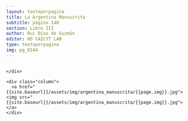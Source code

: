 ```yaml
---
layout: textoporpagina
title: La Argentina Manuscrita
subtitle: página 140
section: Libro III
author: Rui Díaz de Guzmán
editor: HD CAICYT LAB
type: textoporpagina
img: pg_0144
---
```


<div class="row">
    <div class="column">


    </div>

    <div class="column">
      <a href="{{site.baseurl}}/assets/img/argentina_manuscrita/{{page.img}}.jpg"><img src="{{site.baseurl}}/assets/img/argentina_manuscrita/{{page.img}}.jpg"></a>
    </div>
</div>